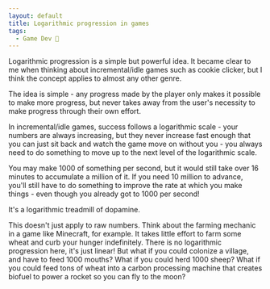 ```yaml
---
layout: default
title: Logarithmic progression in games
tags:
  - Game Dev 👾
---
```


Logarithmic progression is a simple but powerful idea. It became clear to me when thinking about incremental/idle games such as cookie clicker, but I think the concept applies to almost any other genre.

The idea is simple - any progress made by the player only makes it possible to make more progress, but never takes away from the user's necessity to make progress through their own effort.

In incremental/idle games, success follows a logarithmic scale - your numbers are always increasing, but they never increase fast enough that you can just sit back and watch the game move on without you - you always need to do something to move up to the next level of the logarithmic scale.

You may make 1000 of something per second, but it would still take over 16 minutes to accumulate a million of it. If you need 10 million to advance, you'll still have to do something to improve the rate at which you make things - even though you already got to 1000 per second!

It's a logarithmic treadmill of dopamine.

This doesn't just apply to raw numbers. Think about the farming mechanic in a game like Minecraft, for example. It takes little effort to farm some wheat and curb your hunger indefinitely. There is no logarithmic progression here, it's just linear! But what if you could colonize a village, and have to feed 1000 mouths? What if you could herd 1000 sheep? What if you could feed tons of wheat into a carbon processing machine that creates biofuel to power a rocket so you can fly to the moon?
